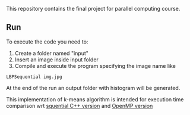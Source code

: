 This repository contains the final project for parallel computing course.

## Run
To execute the code you need to:
1. Create a folder named "input"
2. Insert an image inside input folder
3. Compile and execute the program specifying the image name like
```
LBPSequential img.jpg
```
At the end of the run an output folder with histogram will be generated.

This implementation of k-means algorithm is intended for execution time comparison wrt 
[squential C++ version](https://github.com/MarcoSolarino/LBPSequential/tree/master) and 
[OpenMP version](https://github.com/daikon899/LBP_OpenMP)

